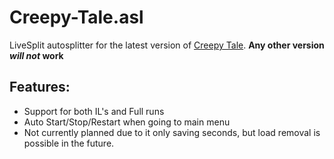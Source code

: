 # Creepy-Tale.asl
LiveSplit autosplitter for the latest version of [Creepy Tale](https://store.steampowered.com/app/1224020/Creepy_Tale/). **Any other version _will not_ work**

## Features:
- Support for both IL's and Full runs
- Auto Start/Stop/Restart when going to main menu
- Not currently planned due to it only saving seconds, but load removal is possible in the future.
